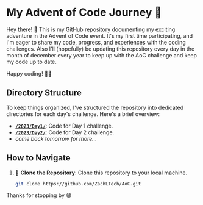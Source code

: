 # My Advent of Code Journey 🎄

Hey there! 👋 This is my GitHub repository documenting my exciting adventure in the Advent of Code event. It's my first time participating, and I'm eager to share my code, progress, and experiences with the coding challenges. Also I'll (hopefully) be updating this repository every day in the month of december every year to keep up with the AoC challenge and keep my code up to date.

Happy coding! 🚀🎅

## Directory Structure

To keep things organized, I've structured the repository into dedicated directories for each day's challenge. Here's a brief overview:

- [**`/2023/Day1/`**](https://github.com/ZachLTech/AoC/tree/main/2023/Day1): Code for Day 1 challenge.
- [**`/2023/Day2/`**](https://github.com/ZachLTech/AoC/tree/main/2023/Day2): Code for Day 2 challenge.
- *come back tomorrow for more...*

## How to Navigate

1. 🚀 **Clone the Repository**: Clone this repository to your local machine.

   ```bash
   git clone https://github.com/ZachLTech/AoC.git


Thanks for stopping by 😄 

